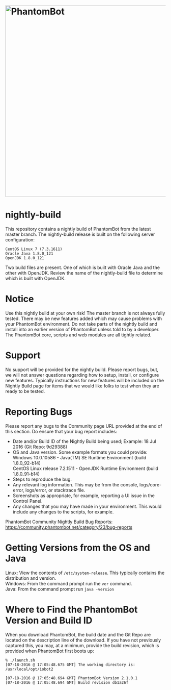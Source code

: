 # <img alt="PhantomBot" src="https://phantombot.tv/img/new-logo-dark-v2.png" width="600px"/>

# nightly-build
This repository contains a nightly build of PhantomBot from the latest master branch.  The nightly-build release is built on the following server configuration:

    CentOS Linux 7 (7.3.1611)
    Oracle Java 1.8.0_121
    OpenJDK 1.8.0_121
    
Two build files are present.  One of which is built with Oracle Java and the other with OpenJDK.  Review the name of the nightly-build file to determine which is built with OpenJDK.

# Notice
Use this nightly build at your own risk!  The master branch is not always fully tested.  There may be new features added which may cause problems with your PhantomBot environment.  Do not take parts of the nightly build and install into an earlier version of PhantomBot unless told to by a developer.  The PhantomBot core, scripts and web modules are all tightly related.

# Support
No support will be provided for the nightly build.  Please report bugs, but, we will not answer questions regarding how to setup, install, or configure new features.  Typically instructions for new features will be included on the Nightly Build page for items that we would like folks to test when they are ready to be tested.

# Reporting Bugs
Please report any bugs to the Community page URL provided at the end of this section. Do ensure that your bug report includes:

* Date and/or Build ID of the Nightly Build being used; Example: 18 Jul 2016 (Git Repo: 9d29388)
* OS and Java version.  Some example formats you could provide:    
    Windows 10.0.10586 - Java(TM) SE Runtime Environment (build 1.8.0_92-b14)    
    CentOS Linux release 7.2.1511 - OpenJDK Runtime Environment (build 1.8.0_91-b14)
* Steps to reproduce the bug.
* Any relevant log information.  This may be from the console, logs/core-error, logs/error, or stacktrace file.
* Screenshots as appropriate, for example, reporting a UI issue in the Control Panel.
* Any changes that you may have made in your environment.  This would include any changes to the scripts, for example.

PhantomBot Community Nightly Build Bug Reports:       
https://community.phantombot.net/category/23/bug-reports

# Getting Versions from the OS and Java
Linux: View the contents of ```/etc/system-release```.  This typically contains the distribution and version.    
Windows: From the command prompt run the ```ver``` command.    
Java: From the command prompt run ```java -version```

# Where to Find the PhantomBot Version and Build ID
When you download PhantomBot, the build date and the Git Repo are located on the description line of the download.  If you have not previously captured this, you may, at a minimum, provide the build revision, which is provided when PhantomBot first boots up:    
```
% ./launch.sh 
[07-18-2016 @ 17:05:48.675 GMT] The working directory is: /usr/local/opt/iobot2

[07-18-2016 @ 17:05:48.694 GMT] PhantomBot Version 2.1.0.1
[07-18-2016 @ 17:05:48.694 GMT] Build revision db1a26f
```
